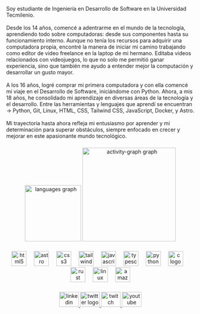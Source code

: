 <p align="left">Soy estudiante de Ingeniería en Desarrollo de Software en la Universidad Tecmilenio.<br><br>Desde los 14 años, comencé a adentrarme en el mundo de la tecnología, aprendiendo todo sobre computadoras: desde sus componentes hasta su funcionamiento interno. Aunque no tenía los recursos para adquirir una computadora propia, encontré la manera de iniciar mi camino trabajando como editor de video freelance en la laptop de mi hermano. Editaba videos relacionados con videojuegos, lo que no solo me permitió ganar experiencia, sino que también me ayudo a entender mejor la computación y desarrollar un gusto mayor.<br><br>A los 16 años, logré comprar mi primera computadora y con ella comencé mi viaje en el Desarrollo de Software, iniciándome con Python. Ahora, a mis 18 años, he consolidado mi aprendizaje en diversas áreas de la tecnología y el desarrollo. Entre las herramientas y lenguajes que aprendí se encuentran -> Python, Git, Linux, HTML, CSS, Tailwind CSS, JavaScript, Docker, y Astro.<br><br>Mi trayectoria hasta ahora refleja mi entusiasmo por aprender y mi determinación para superar obstáculos, siempre enfocado en crecer y mejorar en este apasionante mundo tecnológico.</p>

###

<div align="center">
  <img src="https://github-readme-stats.vercel.app/api/top-langs?username=diego-dev018&locale=es&hide_title=false&layout=compact&card_width=320&langs_count=5&theme=dracula&hide_border=false&order=2" height="150" alt="languages graph"  />
  <img src="https://github-readme-activity-graph.vercel.app/graph?username=diego-dev018&radius=15&theme=nord&area=true&order=5&hide_border=true&hide_title=false&custom_title=Grafico%20de%20Contribuciones" height="250" alt="activity-graph graph"  />
</div>

###

<div align="center">
  <img src="https://cdn.jsdelivr.net/gh/devicons/devicon/icons/html5/html5-original.svg" height="40" alt="html5 logo"  />
  <img width="12" />
  <img src="https://cdn.simpleicons.org/astro/FF5D01" height="40" alt="astro logo"  />
  <img width="12" />
  <img src="https://cdn.jsdelivr.net/gh/devicons/devicon/icons/css3/css3-original.svg" height="40" alt="css3 logo"  />
  <img width="12" />
  <img src="https://skillicons.dev/icons?i=tailwind" height="40" alt="tailwindcss logo"  />
  <img width="12" />
  <img src="https://cdn.jsdelivr.net/gh/devicons/devicon/icons/javascript/javascript-original.svg" height="40" alt="javascript logo"  />
  <img width="12" />
  <img src="https://cdn.jsdelivr.net/gh/devicons/devicon/icons/typescript/typescript-original.svg" height="40" alt="typescript logo"  />
  <img width="12" />
  <img src="https://cdn.jsdelivr.net/gh/devicons/devicon/icons/python/python-original.svg" height="40" alt="python logo"  />
  <img width="12" />
  <img src="https://cdn.jsdelivr.net/gh/devicons/devicon/icons/c/c-original.svg" height="40" alt="c logo"  />
  <img width="12" />
  <img src="https://skillicons.dev/icons?i=rust" height="40" alt="rust logo"  />
  <img width="12" />
  <img src="https://cdn.jsdelivr.net/gh/devicons/devicon/icons/linux/linux-original.svg" height="40" alt="linux logo"  />
  <img width="12" />
  <img src="https://cdn.jsdelivr.net/gh/devicons/devicon/icons/amazonwebservices/amazonwebservices-line-wordmark.svg" height="40" alt="amazonwebservices logo"  />
</div>

###

<div align="center">
  <a href="https://www.linkedin.com/in/diego-ronaldo-sanchez-pichardo-803a1a317/" target="_blank">
    <img src="https://raw.githubusercontent.com/maurodesouza/profile-readme-generator/master/src/assets/icons/social/linkedin/default.svg" width="52" height="40" alt="linkedin logo"  />
  </a>
  <a href="https://x.com/diegodev018" target="_blank">
    <img src="https://raw.githubusercontent.com/maurodesouza/profile-readme-generator/master/src/assets/icons/social/twitter/default.svg" width="52" height="40" alt="twitter logo"  />
  </a>
  <a href="https://www.twitch.tv/diegodev18" target="_blank">
    <img src="https://raw.githubusercontent.com/maurodesouza/profile-readme-generator/master/src/assets/icons/social/twitch/default.svg" width="52" height="40" alt="twitch logo"  />
  </a>
  <a href="https://www.youtube.com/@diegodev01" target="_blank">
    <img src="https://raw.githubusercontent.com/maurodesouza/profile-readme-generator/master/src/assets/icons/social/youtube/default.svg" width="52" height="40" alt="youtube logo"  />
  </a>
</div>

###
